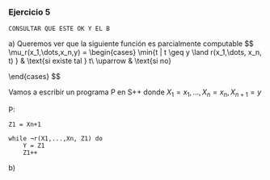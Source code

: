 ### Ejercicio 5

`CONSULTAR QUE ESTE OK Y EL B`

a)
Queremos ver que la siguiente función es parcialmente computable
$$
\mu_r(x_1,\dots,x_n,y) = 
\begin{cases}
\min\{t | t \geq y \land r(x_1,\dots, x_n, t) \} & \text{si existe tal } t\\
\uparrow & \text{si no}

\end{cases}
$$

Vamos a escribir un programa P en S++ donde $X_1 = x_1,\dots, X_n = x_n, X_{n+1} = y$

P:
```
Z1 = Xn+1

while ¬r(X1,...,Xn, Z1) do
    Y = Z1
    Z1++
```

b)